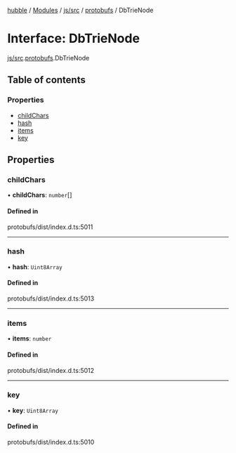 [hubble](../README.md) / [Modules](../modules.md) / [js/src](../modules/js_src.md) / [protobufs](../modules/js_src.protobufs.md) / DbTrieNode

# Interface: DbTrieNode

[js/src](../modules/js_src.md).[protobufs](../modules/js_src.protobufs.md).DbTrieNode

## Table of contents

### Properties

- [childChars](js_src.protobufs.DbTrieNode.md#childchars)
- [hash](js_src.protobufs.DbTrieNode.md#hash)
- [items](js_src.protobufs.DbTrieNode.md#items)
- [key](js_src.protobufs.DbTrieNode.md#key)

## Properties

### childChars

• **childChars**: `number`[]

#### Defined in

protobufs/dist/index.d.ts:5011

___

### hash

• **hash**: `Uint8Array`

#### Defined in

protobufs/dist/index.d.ts:5013

___

### items

• **items**: `number`

#### Defined in

protobufs/dist/index.d.ts:5012

___

### key

• **key**: `Uint8Array`

#### Defined in

protobufs/dist/index.d.ts:5010
